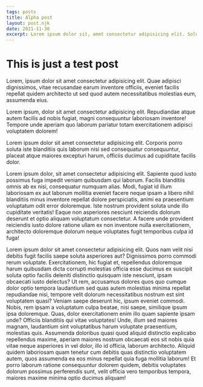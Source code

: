 ```yaml
---
tags: posts
title: Alpha post
layout: post.njk
date: 2021-11-30
excerpt: Lorem ipsum dolor sit, amet consectetur adipisicing elit. Soluta, neque! Voluptates dolores nulla voluptate itaque illum obcaecati, doloribus voluptatum aliquam!
---
```


# This is just a test post

Lorem, ipsum dolor sit amet consectetur adipisicing elit. Quae adipisci dignissimos, vitae recusandae earum inventore officiis, eveniet facilis repellat quidem architecto ut sed quod autem necessitatibus molestias eum, assumenda eius.

Lorem ipsum, dolor sit amet consectetur adipisicing elit. Repudiandae atque autem facilis ad nobis fugiat, magni consequuntur laboriosam inventore! Tempore unde aperiam quo laborum pariatur totam exercitationem adipisci voluptatem dolorem!

Lorem ipsum dolor sit amet consectetur adipisicing elit. Corporis porro soluta iste blanditiis quis laborum nisi sed consequatur consequuntur, placeat atque maiores excepturi harum, officiis ducimus ad cupiditate facilis dolor.

Lorem ipsum dolor, sit amet consectetur adipisicing elit. Sapiente quod iusto possimus fuga impedit veniam quibusdam qui laborum. Facilis blanditiis omnis ab ex nisi, consequatur numquam alias. Modi, fugiat id illum laboriosam ex aut laborum mollitia eveniet facere neque ipsam a libero nihil blanditiis minus inventore repellat dolore perspiciatis, animi ea praesentium voluptatum odit error doloremque. Iste nostrum provident soluta unde illo cupiditate veritatis! Eaque non asperiores nesciunt reiciendis dolorum deserunt et optio aliquam voluptatum consectetur. A facere unde provident reiciendis iusto dolore ratione ullam ex non inventore nulla exercitationem, architecto doloremque dolorum neque voluptates fugit temporibus culpa id fuga!

Lorem ipsum dolor sit amet consectetur adipisicing elit. Quos nam velit nisi debitis fugit facilis saepe soluta asperiores aut? Dignissimos porro commodi rerum voluptate. Exercitationem, hic fugiat et, repellendus doloremque harum quibusdam dicta corrupti molestias officia esse ducimus ex suscipit soluta optio facilis deleniti distinctio quisquam iste nesciunt, ipsam obcaecati iusto delectus? Ut rem, accusamus dolores quos quo cumque dolor optio tempora laudantium sed quas autem molestias minima repellat repudiandae nisi, tempore velit dolorum necessitatibus nostrum est sint voluptatem quasi? Veniam saepe deserunt hic, ipsum eveniet commodi. Nobis, rem ipsam a voluptatum culpa beatae, nisi saepe, similique ipsum ipsa doloremque. Quas, dolor exercitationem enim illo quam sapiente ipsam unde? Officiis blanditiis qui vitae voluptates! Unde, illum sed maiores magnam, laudantium sint voluptatibus harum voluptate praesentium, molestias quis. Assumenda doloribus quasi quod aliquid distinctio explicabo repellendus maxime, aperiam maiores nostrum obcaecati eos sit nobis quia vitae neque asperiores in vel dolor, illo id officia, laborum architecto. Aliquid quidem laboriosam quam tenetur cum debitis quas distinctio voluptatem autem, quos assumenda ea eos minus repellat quia fuga mollitia laborum! Et porro laborum ratione consequuntur dolorem quidem, debitis voluptates dolorum possimus perferendis sunt, velit officia vero temporibus tempora, maiores maxime minima optio ducimus aliquam!